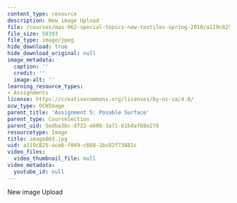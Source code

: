 ```yaml
---
content_type: resource
description: New image Upload
file: /courses/mas-962-special-topics-new-textiles-spring-2010/a119c825ace6f049c6681bc82f73881c_image003.jpg
file_size: 50393
file_type: image/jpeg
hide_download: true
hide_download_original: null
image_metadata:
  caption: ''
  credit: ''
  image-alt: ''
learning_resource_types:
- Assignments
license: https://creativecommons.org/licenses/by-nc-sa/4.0/
ocw_type: OCWImage
parent_title: 'Assignment 5: Posable Surface'
parent_type: CourseSection
parent_uid: 5edba3bc-d722-e600-3a71-61b4af68e278
resourcetype: Image
title: image003.jpg
uid: a119c825-ace6-f049-c668-1bc82f73881c
video_files:
  video_thumbnail_file: null
video_metadata:
  youtube_id: null
---
```

New image Upload